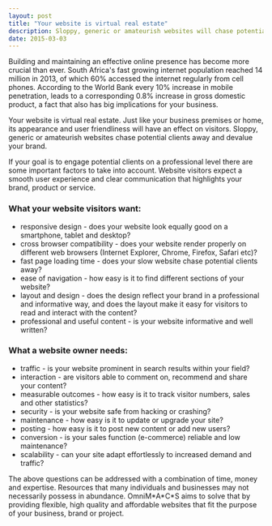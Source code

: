 ```yaml
---
layout: post
title: "Your website is virtual real estate"
description: Sloppy, generic or amateurish websites will chase potential clients away and devalue your brand.
date: 2015-03-03
---
```

<p>Building and maintaining an effective online presence has become more crucial than ever. 
South Africa's fast growing internet population reached 14 million in 2013, of which 60% accessed the internet regularly from cell phones. 
According to the World Bank every 10% increase in mobile penetration, leads to a corresponding 0.8% increase in gross domestic product, a fact that also has big implications for your business.</p>

<p>Your website is virtual real estate. Just like your business premises or home, its appearance and user friendliness will have an effect on visitors. 
Sloppy, generic or amateurish websites chase potential clients away and devalue your brand.</p>

<p>If your goal is to engage potential clients on a professional level there are some important factors to take into account.
Website visitors expect a smooth user experience and clear communication that highlights your brand, product or service.</p>

<h3>What your website visitors want:</h3>
<ul>
<li><span class="cat">responsive design</span> - does your website look equally good on a smartphone, tablet and desktop?</li>
<li><span class="cat">cross browser compatibility</span> - does your website render properly on different web browsers (Internet Explorer, Chrome, Firefox, Safari etc)?</li>
<li><span class="cat">fast page loading time</span> - does your slow website chase potential clients away?</li>
<li><span class="cat">ease of navigation</span> - how easy is it to find different sections of your website?</li>
<li><span class="cat">layout and design</span> - does the design reflect your brand in a professional and informative way, and does the layout make it easy for visitors to read and interact with the content?</li>
<li><span class="cat">professional and useful content</span> - is your website informative and well written?</li>
</ul>

<h3>What a website owner needs:</h3>
<ul>
<li><span class="cat">traffic</span> - is your website prominent in search results within your field?</li>
<li><span class="cat">interaction</span> - are visitors able to comment on, recommend and share your content?</li>
<li><span class="cat">measurable outcomes</span> - how easy is it to track visitor numbers, sales and other statistics?</li>
<li><span class="cat">security</span> - is your website safe from hacking or crashing?</li>
<li><span class="cat">maintenance</span> - how easy is it to update or upgrade your site?</li>
<li><span class="cat">posting</span> - how easy is it to post new content or add new users?</li>
<li><span class="cat">conversion</span> - is your sales function (e-commerce) reliable and low maintenance?</li>
<li><span class="cat">scalability</span> - can your site adapt effortlessly to increased demand and traffic?</li>
</ul>

<p>The above questions can be addressed with a combination of time, money and expertise. Resources that many individuals and businesses may not necessarily possess in abundance. 
OmniM*A*C*S aims to solve that by providing flexible, high quality and affordable websites that fit the purpose of your business, brand or project.</p>
